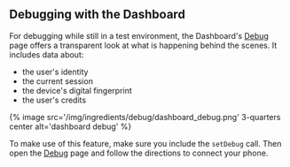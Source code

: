 
## Debugging with the Dashboard

For debugging while still in a test environment, the Dashboard's [Debug](https://dashboard.branch.io/#/debug) page offers a transparent look at what is happening behind the scenes. It includes data about:

* the user's identity
* the current session
* the device's digital fingerprint
* the user's credits

{% image src='/img/ingredients/debug/dashboard_debug.png' 3-quarters center alt='dashboard debug' %}

To make use of this feature, make sure you include the `setDebug` call. Then open the [Debug](https://dashboard.branch.io/#/debug) page and follow the directions to connect your phone.
